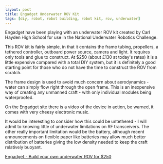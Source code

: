 ```yaml
---
layout: post
title: Engadget Underwater ROV Kit
tags: [diy, robot, robot building, robot kit, rov, underwater]
---
```

Engadget have been playing with an underwater ROV kit created by Carl Hayden High School for use in the National Underwater Robotics Challenge.

This ROV kit is fairly simple, in that it contains the frame tubing, propellers, a tethered controller, outboard power source, camera and light. It requires only tools and glue to construct. At $250 (about £130 at today's rates) it is a little expensive compared with a total DIY system, but it is definitely a good starting point for those who do not have the time to construct the ROV from scratch.

The frame design is used to avoid much concern about aerodynamics - water can simply flow right through the open frame. This is an inexpensive way of creating any unmanned craft - with only individual modules being waterproofed.

On the Engadget site there is a video of the device in action, be warned, it comes with very cheesy electronic music.

It would be interesting to consider how this could be untethered - I will admit to knowing little of underwater limitations on RF transceivers. The other really important limitation would be the battery, although recent announcements on flexible paper like batteries may allow much better distribution of batteries giving the low density needed to keep the craft relatively buoyant.

[Engadget - Build your own underwater ROV for $250](http://www.engadget.com/2007/09/04/build-your-own-underwater-rov-for-250/)
